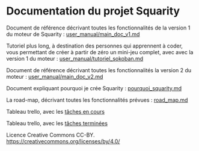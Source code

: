 # Documentation du projet Squarity

Document de référence décrivant toutes les fonctionnalités de la version 1 du moteur de Squarity : [user_manual/main_doc_v1.md](https://github.com/darkrecher/squarity-doc/blob/master/user_manual/main_doc_v1.md)

Tutoriel plus long, à destination des personnes qui apprennent à coder, vous permettant de créer à partir de zéro un mini-jeu complet, avec avec la version 1 du moteur : [user_manual/tutoriel_sokoban.md](https://github.com/darkrecher/squarity-doc/blob/master/user_manual/tutoriel_sokoban.md)

Document de référence décrivant toutes les fonctionnalités la version 2 du moteur : [user_manual/main_doc_v2.md](https://github.com/darkrecher/squarity-doc/blob/master/user_manual/main_doc_v2.md)

Document expliquant pourquoi je crée Squarity : [pourquoi_squarity.md](https://github.com/darkrecher/squarity-doc/blob/master/pourquoi_squarity.md)

La road-map, décrivant toutes les fonctionnalités prévues : [road_map.md](https://github.com/darkrecher/squarity-doc/blob/master/road_map.md)

Tableau trello, avec les [tâches en cours](https://trello.com/b/bt91FVOH/squarity)

Tableau trello, avec les [tâches terminées](https://trello.com/b/FyPTdRSZ/squarity-t%C3%A2ches-termin%C3%A9es)

Licence Creative Commons CC-BY. https://creativecommons.org/licenses/by/4.0/

